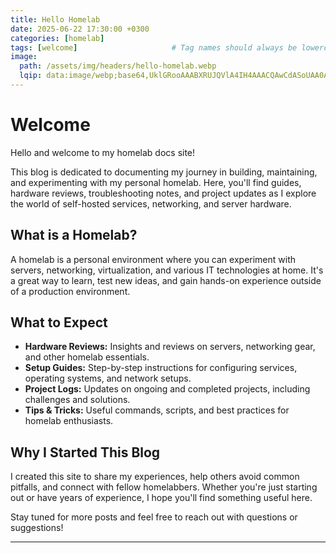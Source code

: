```yaml
---
title: Hello Homelab
date: 2025-06-22 17:30:00 +0300
categories: [homelab]
tags: [welcome]                     # Tag names should always be lowercase
image:
  path: /assets/img/headers/hello-homelab.webp
  lqip: data:image/webp;base64,UklGRooAAABXRUJQVlA4IH4AAACQAwCdASoUAA0APzmGulQvKSWjMAgB4CcJagCdABQrvAHdQDUAAP6pLVLpGl0c9u6xIVsdNb2Lhz2OyF9OqiH0wK/VVb7w7WE3Q4+ZEOT4GXGsIPpj8fTqXDnutfXN8r6CABGfEXjZ9/VoqZV+ElMQnd9kBnBJ0PgQTJ8AAAA=
---
```


# Welcome

Hello and welcome to my homelab docs site!

This blog is dedicated to documenting my journey in building, maintaining, and experimenting with my personal homelab. Here, you'll find guides, hardware reviews, troubleshooting notes, and project updates as I explore the world of self-hosted services, networking, and server hardware.

## What is a Homelab?

A homelab is a personal environment where you can experiment with servers, networking, virtualization, and various IT technologies at home. It's a great way to learn, test new ideas, and gain hands-on experience outside of a production environment.

## What to Expect

- **Hardware Reviews:** Insights and reviews on servers, networking gear, and other homelab essentials.
- **Setup Guides:** Step-by-step instructions for configuring services, operating systems, and network setups.
- **Project Logs:** Updates on ongoing and completed projects, including challenges and solutions.
- **Tips & Tricks:** Useful commands, scripts, and best practices for homelab enthusiasts.

## Why I Started This Blog

I created this site to share my experiences, help others avoid common pitfalls, and connect with fellow homelabbers. Whether you're just starting out or have years of experience, I hope you'll find something useful here.

Stay tuned for more posts and feel free to reach out with questions or suggestions!

---